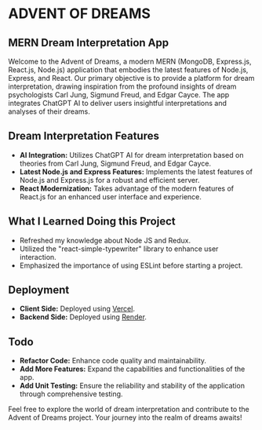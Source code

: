 # ADVENT OF DREAMS

## MERN Dream Interpretation App

Welcome to the Advent of Dreams, a modern MERN (MongoDB, Express.js, React.js, Node.js) application that embodies the latest features of Node.js, Express, and React. Our primary objective is to provide a platform for dream interpretation, drawing inspiration from the profound insights of dream psychologists Carl Jung, Sigmund Freud, and Edgar Cayce. The app integrates ChatGPT AI to deliver users insightful interpretations and analyses of their dreams.

## Dream Interpretation Features

- **AI Integration:** Utilizes ChatGPT AI for dream interpretation based on theories from Carl Jung, Sigmund Freud, and Edgar Cayce.
- **Latest Node.js and Express Features:** Implements the latest features of Node.js and Express.js for a robust and efficient server.
- **React Modernization:** Takes advantage of the modern features of React.js for an enhanced user interface and experience.

## What I Learned Doing this Project

- Refreshed my knowledge about Node JS and Redux.
- Utilized the "react-simple-typewriter" library to enhance user interaction.
- Emphasized the importance of using ESLint before starting a project.

## Deployment

- **Client Side:** Deployed using [Vercel](https://vercel.com/).
- **Backend Side:** Deployed using [Render](https://render.com/).

## Todo

- **Refactor Code:** Enhance code quality and maintainability.
- **Add More Features:** Expand the capabilities and functionalities of the app.
- **Add Unit Testing:** Ensure the reliability and stability of the application through comprehensive testing.

Feel free to explore the world of dream interpretation and contribute to the Advent of Dreams project. Your journey into the realm of dreams awaits!
